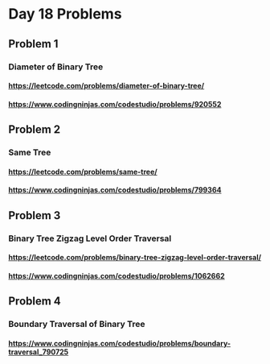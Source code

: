 # Day 18 Problems

## Problem 1

### Diameter of Binary Tree

#### <https://leetcode.com/problems/diameter-of-binary-tree/>

#### <https://www.codingninjas.com/codestudio/problems/920552>

## Problem 2

### Same Tree

#### <https://leetcode.com/problems/same-tree/>

#### <https://www.codingninjas.com/codestudio/problems/799364>

## Problem 3

### Binary Tree Zigzag Level Order Traversal

#### <https://leetcode.com/problems/binary-tree-zigzag-level-order-traversal/>

#### <https://www.codingninjas.com/codestudio/problems/1062662>

## Problem 4
### Boundary Traversal of Binary Tree

#### <https://www.codingninjas.com/codestudio/problems/boundary-traversal_790725>



